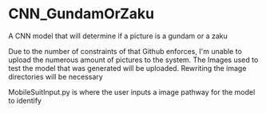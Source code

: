 # CNN_GundamOrZaku
A CNN model that will determine if a picture is a gundam or a zaku

Due to the number of constraints of that Github enforces, I'm unable to upload the numerous amount of pictures to the system. 
The Images used to test the model that was generated will be uploaded. 
Rewriting the image directories will be necessary

MobileSuitInput.py is where the user inputs a image pathway for the model to identify 
